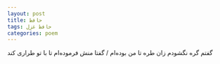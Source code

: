 ```yaml
---
layout: post
title: حافظ
tags: حافظ غزل
categories: poem
---
```


گفتم گره نگشودم زان طره تا من بوده‌ام / گفتا منش فرموده‌ام تا با تو طراری کند